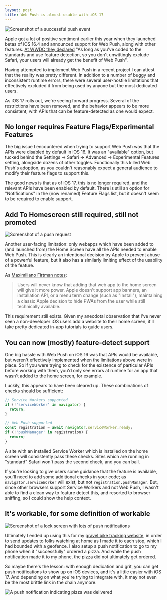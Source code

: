 ```yaml
---
layout: post
title: Web Push is almost usable with iOS 17
---
```


![Screenshot of a successful push event](/content/images/ios-push/push-success.png)

Apple got a lot of positive sentiment earlier this year when they launched betas of iOS 16.4 and announced support for Web Push, along with other features.
[At WWDC they declared](https://developer.apple.com/videos/play/wwdc2022/10098/?time=869)  "As long as you've coded to the standards and use feature detection, so you don't unwittingly exclude Safari, your users will already get the benefit of Web Push".

Having attempted to implement Web Push in a recent project I can attest that the reality was pretty different.
In addition to a number of buggy and inconsistent runtime errors, there were several user-hostile limitations that effectively excluded it from being used by anyone but the most dedicated users.

As iOS 17 rolls out, we're seeing forward progress.
Several of the restrictions have been removed, and the behavior appears to be more consistent, with APIs that can be feature-detected as one would expect.

## No longer requires Feature Flags/Experimental Features

The big issue I encountered when trying to support Web Push was that the APIs were disabled by default in iOS 16.
It was an "available" option, but tucked behind the Settings -> Safari -> Advanced -> Experimental Features setting, alongside dozens of other toggles.
Functionally this killed Web Push's adoption, as you couldn't reasonably expect a general audience to modify their feature flags to support this.

The good news is that as of iOS 17, this is no longer required, and the relevant APIs have been enabled by default.
There is still an option for "Notifications" in the (now renamed) Feature Flags list, but it doesn't seem to be required to enable support.

## Add To Homescreen still required, still not promoted

![Screenshot of a push request](/content/images/ios-push/push-request.png)

Another user-facing limitation: only webapps which have been added to (and launched from) the Home Screen have all the APIs needed to enable Web Push.
This is clearly an intentional decision by Apple to prevent abuse of a powerful feature, but it also has a similarly limiting effect of the usability of the feature.

As [Maximiliano Firtman notes](https://tinyletter.com/firt/letters/webpush-for-ios-chatgpt-for-web-devs-apple-vision-pro-updates-to-chrome-and-more):

> Users will never know that adding that web app to the home screen will give it more power. Apple doesn't support app banners, an installation API, or a menu term change (such as "Install"), maintaining a classic Apple decision to hide PWAs from the user while still technically available. 

This requirement still exists. Given my anecdotal observation that I've never seen a non-developer iOS users add a website to their home screen, it'll take pretty dedicated in-app tutorials to guide users.

## You can now (mostly) feature-detect support

One big hassle with Web Push on iOS 16 was that APIs would be available, but weren't effectively implemented when the limitations above were in place.
So if you were trying to check for the existence of particular APIs before working with them, you'd only see errors at runtime for an app that wasn't added to the home screen, for example.

Luckily, this appears to have been cleared up. These combinations of checks should be sufficient:

```javascript
// Service Workers supported
if (!'serviceWorker' in navigator) {
  return;
}

// Web Push supported
const registration = await navigator.serviceWorker.ready;
if (!'pushManager' in registration) {
  return;
}
```

A site with an installed Service Worker which is installed on the home screen will consistently pass these checks.
Sites which are running in "standard" Safari won't pass the second check, and you can bail.

If you're looking to give users some guidance that the feature is available, you'll need to add some additional checks in your code; as `navigator.serviceWorker` will exist, but not `registration.pushManager`.
But, since other browsers support Service Workers and not Web Push, I wasn't able to find a clean way to feature detect this, and resorted to browser sniffing, so I could show the help context.

## It's workable, for some definition of workable

![Screenshot of a lock screen with lots of push notifications](/content/images/ios-push/lock-screen-push.png)

Ultimately I ended up using this for my [gravel bike tracking website](/geofence-pizza-ordering/), in order to send updates to folks watching at home as I made it to each stop, which I had bounded with a geofence.
I also setup a push notification to go to my phone when it "successfully" ordered a pizza. And while the push notification made it to my phone, the pizza did not ultimately get ordered.

So maybe there's the lesson: with enough dedication and grit, you can get push notifications to show up on iOS devices, and it's a little easier with iOS 17.
And depending on what you're trying to integrate with, it may not even be the most brittle link in the chain anymore.

![A push notification indicating pizza was delivered](/content/images/2023-long-voyage/pizza-watch.jpg)